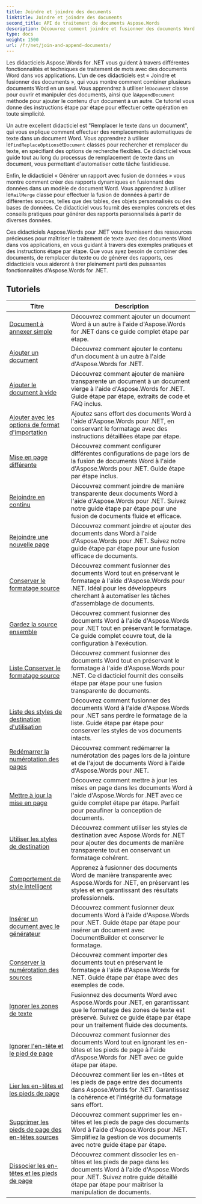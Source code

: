 ```yaml
---
title: Joindre et joindre des documents
linktitle: Joindre et joindre des documents
second_title: API de traitement de documents Aspose.Words
description: Découvrez comment joindre et fusionner des documents Word à l'aide d'Aspose.Words pour .NET. Les didacticiels vous guident à travers les étapes permettant de combiner plusieurs fichiers Word en un seul document.
type: docs
weight: 1500
url: /fr/net/join-and-append-documents/
---
```

 Les didacticiels Aspose.Words for .NET vous guident à travers différentes fonctionnalités et techniques de traitement de mots avec des documents Word dans vos applications. L'un de ces didacticiels est « Joindre et fusionner des documents », qui vous montre comment combiner plusieurs documents Word en un seul. Vous apprendrez à utiliser le`Document` classe pour ouvrir et manipuler des documents, ainsi que la`AppendDocument` méthode pour ajouter le contenu d’un document à un autre. Ce tutoriel vous donne des instructions étape par étape pour effectuer cette opération en toute simplicité.

 Un autre excellent didacticiel est "Remplacer le texte dans un document", qui vous explique comment effectuer des remplacements automatiques de texte dans un document Word. Vous apprendrez à utiliser le`FindReplaceOptions`et`Document` classes pour rechercher et remplacer du texte, en spécifiant des options de recherche flexibles. Ce didacticiel vous guide tout au long du processus de remplacement de texte dans un document, vous permettant d'automatiser cette tâche fastidieuse.

 Enfin, le didacticiel « Générer un rapport avec fusion de données » vous montre comment créer des rapports dynamiques en fusionnant des données dans un modèle de document Word. Vous apprendrez à utiliser le`MailMerge` classe pour effectuer la fusion de données à partir de différentes sources, telles que des tables, des objets personnalisés ou des bases de données. Ce didacticiel vous fournit des exemples concrets et des conseils pratiques pour générer des rapports personnalisés à partir de diverses données.

Ces didacticiels Aspose.Words pour .NET vous fournissent des ressources précieuses pour maîtriser le traitement de texte avec des documents Word dans vos applications, en vous guidant à travers des exemples pratiques et des instructions étape par étape. Que vous ayez besoin de combiner des documents, de remplacer du texte ou de générer des rapports, ces didacticiels vous aideront à tirer pleinement parti des puissantes fonctionnalités d'Aspose.Words for .NET.

 ## Tutoriels
| Titre | Description |
| --- | --- |
| [Document à annexer simple](./simple-append-document/) | Découvrez comment ajouter un document Word à un autre à l'aide d'Aspose.Words for .NET dans ce guide complet étape par étape. |
| [Ajouter un document](./append-document/) | Découvrez comment ajouter le contenu d'un document à un autre à l'aide d'Aspose.Words for .NET. |
| [Ajouter le document à vide](./append-document-to-blank/) | Découvrez comment ajouter de manière transparente un document à un document vierge à l'aide d'Aspose.Words for .NET. Guide étape par étape, extraits de code et FAQ inclus. |
| [Ajouter avec les options de format d'importation](./append-with-import-format-options/) | Ajoutez sans effort des documents Word à l'aide d'Aspose.Words pour .NET, en conservant le formatage avec des instructions détaillées étape par étape. |
| [Mise en page différente](./different-page-setup/) | Découvrez comment configurer différentes configurations de page lors de la fusion de documents Word à l'aide d'Aspose.Words pour .NET. Guide étape par étape inclus. |
| [Rejoindre en continu](./join-continuous/) | Découvrez comment joindre de manière transparente deux documents Word à l'aide d'Aspose.Words pour .NET. Suivez notre guide étape par étape pour une fusion de documents fluide et efficace. |
| [Rejoindre une nouvelle page](./join-new-page/) | Découvrez comment joindre et ajouter des documents dans Word à l'aide d'Aspose.Words pour .NET. Suivez notre guide étape par étape pour une fusion efficace de documents. |
| [Conserver le formatage source](./keep-source-formatting/) | Découvrez comment fusionner des documents Word tout en préservant le formatage à l'aide d'Aspose.Words pour .NET. Idéal pour les développeurs cherchant à automatiser les tâches d'assemblage de documents. |
| [Gardez la source ensemble](./keep-source-together/) | Découvrez comment fusionner des documents Word à l'aide d'Aspose.Words pour .NET tout en préservant le formatage. Ce guide complet couvre tout, de la configuration à l'exécution. |
| [Liste Conserver le formatage source](./list-keep-source-formatting/) | Découvrez comment fusionner des documents Word tout en préservant le formatage à l'aide d'Aspose.Words pour .NET. Ce didacticiel fournit des conseils étape par étape pour une fusion transparente de documents. |
| [Liste des styles de destination d'utilisation](./list-use-destination-styles/) | Découvrez comment fusionner des documents Word à l'aide d'Aspose.Words pour .NET sans perdre le formatage de la liste. Guide étape par étape pour conserver les styles de vos documents intacts. |
| [Redémarrer la numérotation des pages](./restart-page-numbering/) | Découvrez comment redémarrer la numérotation des pages lors de la jointure et de l'ajout de documents Word à l'aide d'Aspose.Words pour .NET. |
| [Mettre à jour la mise en page](./update-page-layout/) | Découvrez comment mettre à jour les mises en page dans les documents Word à l'aide d'Aspose.Words for .NET avec ce guide complet étape par étape. Parfait pour peaufiner la conception de documents. |
| [Utiliser les styles de destination](./use-destination-styles/) | Découvrez comment utiliser les styles de destination avec Aspose.Words for .NET pour ajouter des documents de manière transparente tout en conservant un formatage cohérent. |
| [Comportement de style intelligent](./smart-style-behavior/) | Apprenez à fusionner des documents Word de manière transparente avec Aspose.Words for .NET, en préservant les styles et en garantissant des résultats professionnels. |
| [Insérer un document avec le générateur](./insert-document-with-builder/) | Découvrez comment fusionner deux documents Word à l'aide d'Aspose.Words pour .NET. Guide étape par étape pour insérer un document avec DocumentBuilder et conserver le formatage. |
| [Conserver la numérotation des sources](./keep-source-numbering/) | Découvrez comment importer des documents tout en préservant le formatage à l'aide d'Aspose.Words for .NET. Guide étape par étape avec des exemples de code. |
| [Ignorer les zones de texte](./ignore-text-boxes/) | Fusionnez des documents Word avec Aspose.Words pour .NET, en garantissant que le formatage des zones de texte est préservé. Suivez ce guide étape par étape pour un traitement fluide des documents. |
| [Ignorer l'en-tête et le pied de page](./ignore-header-footer/) | Découvrez comment fusionner des documents Word tout en ignorant les en-têtes et les pieds de page à l'aide d'Aspose.Words for .NET avec ce guide étape par étape. |
| [Lier les en-têtes et les pieds de page](./link-headers-footers/) | Découvrez comment lier les en-têtes et les pieds de page entre des documents dans Aspose.Words for .NET. Garantissez la cohérence et l’intégrité du formatage sans effort. |
| [Supprimer les pieds de page des en-têtes sources](./remove-source-headers-footers/) | Découvrez comment supprimer les en-têtes et les pieds de page des documents Word à l'aide d'Aspose.Words pour .NET. Simplifiez la gestion de vos documents avec notre guide étape par étape. |
| [Dissocier les en-têtes et les pieds de page](./unlink-headers-footers/) | Découvrez comment dissocier les en-têtes et les pieds de page dans les documents Word à l'aide d'Aspose.Words pour .NET. Suivez notre guide détaillé étape par étape pour maîtriser la manipulation de documents. |